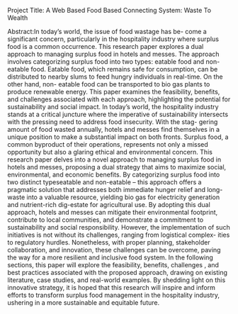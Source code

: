 Project Title: A Web Based Food Based Connecting System: Waste To Wealth

Abstract:In today’s world, the issue of food wastage has be- come a significant concern, particularly in the hospitality industry where surplus food is a common occurrence.
This research paper explores a dual approach to managing surplus food in hotels and messes. The approach involves categorizing surplus food into two types: eatable food and non-eatable food.
Eatable food, which remains safe for consumption, can be distributed to nearby slums to feed hungry individuals in real-time. On the other hand, non- eatable food can be transported to bio
gas plants to produce renewable energy. This paper examines the feasibility, benefits, and challenges associated with each approach, highlighting the potential for sustainability and social impact.
In today’s world, the hospitality industry stands at a critical juncture where the imperative of sustainability intersects with the pressing need to address food insecurity. With the stag- gering
amount of food wasted annually, hotels and messes find themselves in a unique position to make a substantial impact on both fronts. Surplus food, a common byproduct of their operations, represents
not only a missed opportunity but also a glaring ethical and environmental concern. This research paper delves into a novel approach to managing surplus food in hotels and messes, proposing a dual
strategy that aims to maximize social, environmental, and economic benefits. By categorizing surplus food into two distinct typeseatable and non-eatable – this approach offers a pragmatic solution
that addresses both immediate hunger relief and long-waste into a valuable resource, yielding bio gas for electricity generation and nutrient-rich dig-estate for agricultural use. By adopting this
dual approach, hotels and messes can mitigate their environmental footprint, contribute to local communities, and demonstrate a commitment to sustainability and social responsibility. However, the
implementation of such initiatives is not without its challenges, ranging from logistical complex- ities to regulatory hurdles. Nonetheless, with proper planning, stakeholder collaboration, and
innovation, these   challenges can be overcome, paving the way for a more resilient and inclusive food system. In the following sections, this paper will explore the feasibility, benefits, challenges
, and best practices associated with the proposed approach, drawing on existing literature, case studies, and real-world examples. By shedding light on this innovative strategy, it is hoped that this
research will inspire and inform efforts to transform surplus food management in the hospitality industry, ushering in a more sustainable and equitable future.




